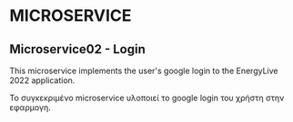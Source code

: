 # MICROSERVICE

## Microservice02 - Login

This microservice implements the user's google login to the EnergyLive 2022 application.

Το συγκεκριμένο microservice υλοποιεί το google login του χρήστη στην εφαρμογη.

